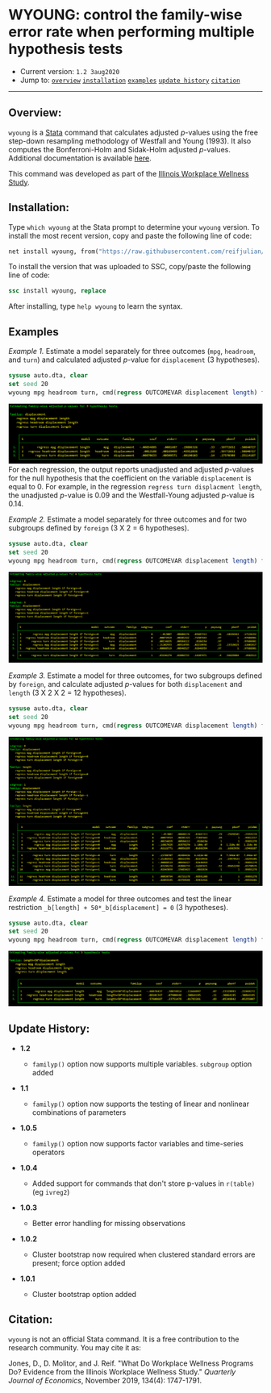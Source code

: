 # WYOUNG: control the family-wise error rate when performing multiple hypothesis tests

- Current version: `1.2 3aug2020`
- Jump to: [`overview`](#overview) [`installation`](#Installation) [`examples`](#Examples) [`update history`](#Update-history) [`citation`](#citation) 

-----------

## Overview: 

`wyoung` is a [Stata](http://www.stata.com) command that calculates adjusted *p*-values using the free step-down resampling methodology of Westfall and Young (1993). It also computes the Bonferroni-Holm and Sidak-Holm adjusted *p*-values. Additional documentation is available [here](/documentation/wyoung.pdf).

This command was developed as part of the [Illinois Workplace Wellness Study](https://www.nber.org/workplacewellness/).

## Installation:

Type `which wyoung` at the Stata prompt to determine your `wyoung` version. To install the most recent version, copy and paste the following line of code:

```stata
net install wyoung, from("https://raw.githubusercontent.com/reifjulian/wyoung/master") replace
```

To install the version that was uploaded to SSC, copy/paste the following line of code:
```stata
ssc install wyoung, replace
```

After installing, type `help wyoung` to learn the syntax.

## Examples
*Example 1.* Estimate a model separately for three outcomes (`mpg`, `headroom`, and `turn`) and calculated adjusted *p*-value for `displacement` (3 hypotheses).
```stata
sysuse auto.dta, clear
set seed 20
wyoung mpg headroom turn, cmd(regress OUTCOMEVAR displacement length) familyp(displacement) bootstraps(100)
```
![Example 1](images/example1.PNG)
For each regression, the output reports unadjusted and adjusted *p*-values for the null hypothesis that the coefficient on the variable `displacement` is equal to 0. For example, in the regression `regress turn displacment length`, the unadjusted *p*-value is 0.09 and the Westfall-Young adjusted *p*-value is 0.14.

*Example 2.* Estimate a model separately for three outcomes and for two subgroups defined by `foreign` (3 X 2 = 6 hypotheses).
```stata
sysuse auto.dta, clear
set seed 20
wyoung mpg headroom turn, cmd(regress OUTCOMEVAR displacement length) familyp(displacement) subgroup(foreign) bootstraps(100)
```
![Example 2](images/example_subgroup.PNG)

*Example 3.* Estimate a model for three outcomes, for two subgroups defined by `foreign`, and calculate adjusted *p*-values for both `displacement` and `length` (3 X 2 X 2 = 12 hypotheses).
```stata
sysuse auto.dta, clear
set seed 20
wyoung mpg headroom turn, cmd(regress OUTCOMEVAR displacement length) familyp(displacement length) subgroup(foreign) bootstraps(100)
```
![Example 3](images/example_subgroup_manytreat.PNG)

*Example 4.* Estimate a model for three outcomes and test the linear restriction `_b[length] + 50*_b[displacement] = 0` (3 hypotheses).

```stata
sysuse auto.dta, clear
set seed 20
wyoung mpg headroom turn, cmd(regress OUTCOMEVAR displacement length) familyp(length+50*displacement) familypexp bootstraps(100)
```
![Example 4](images/example_lincom.PNG)

## Update History:
* **1.2**
  - `familyp()` option now supports multiple variables. `subgroup` option added

* **1.1**
  - `familyp()` option now supports the testing of linear and nonlinear combinations of parameters

* **1.0.5**
  - `familyp()` option now supports factor variables and time-series operators

* **1.0.4**
  - Added support for commands that don't store p-values in `r(table)` (eg `ivreg2`)

* **1.0.3**
  - Better error handling for missing observations
  
* **1.0.2**
  - Cluster bootstrap now required when clustered standard errors are present; force option added

* **1.0.1**
  - Cluster bootstrap option added

## Citation: 

`wyoung` is not an official Stata command. It is a free contribution to the research community. You may cite it as:

Jones, D., D. Molitor, and J. Reif. "What Do Workplace Wellness Programs Do? Evidence from the Illinois Workplace Wellness Study." *Quarterly Journal of Economics*, November 2019, 134(4): 1747-1791.

